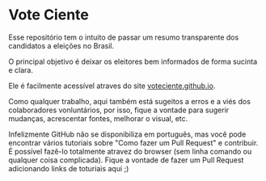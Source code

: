 # Vote Ciente

Esse repositório tem o intuito de passar um resumo transparente dos candidatos a eleições no Brasil.

O principal objetivo é deixar os eleitores bem informados de forma sucinta e clara.

Ele é facilmente acessível atraves do site [voteciente.github.io](https://voteciente.github.io).

Como qualquer trabalho, aqui também está sugeitos a erros e a viés dos colaboradores vonluntários, por isso, fique a vontade para sugerir mudanças, acrescentar fontes, melhorar o visual, etc.

Infelizmente GitHub não se disponibiliza em português, mas você pode encontrar vários tutoriais sobre "Como fazer um Pull Request" e contribuir. É possível fazê-lo totalmente atravez do browser (sem linha comando ou qualquer coisa complicada). Fique a vontade de fazer um Pull Request adicionando links de toturiais aqui ;)
